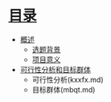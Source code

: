 # [目录](SUMMARY.md)
* [概述](readmemd.md)
   * [选题背景](xtbj.md)
   * [项目意义](xmyy.md)
* [可行性分析和目标群体](.md)
   * 可行性分析(kxxfx.md)
   * 目标群体(mbqt.md)

